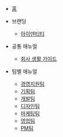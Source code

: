 - [홈](README.md)

- 브랜딩
  - [아이덴티티](브랜딩/아이덴티티.md)

- 공통 매뉴얼
  - [회사 생활 가이드](공통/회사_생활_가이드.md)

- 팀별 매뉴얼
  - [경영지원팀](팀별/경영지원.md)
  - [기획팀](팀별/기획.md)
  - [개발팀](팀별/개발.md)
  - [디자인팀](팀별/디자인.md)
  - [마케팅팀](팀별/마케팅.md)
  - [영업팀](팀별/영업.md)
  - [PM팀](팀별/PM.md)
